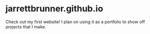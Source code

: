 # jarrettbrunner.github.io

Check out my first website! I plan on using it as a portfolio to show off projects that I make.
